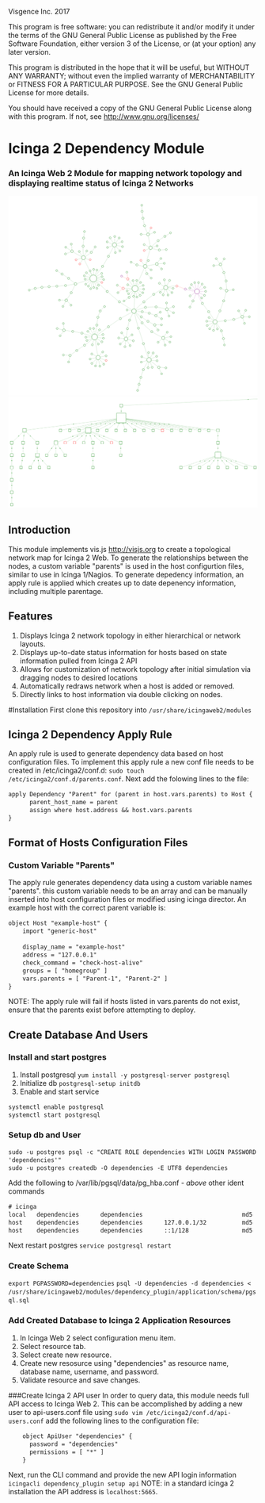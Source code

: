 Visgence Inc. 2017

This program is free software: you can redistribute it and/or modify
it under the terms of the GNU General Public License as published by
the Free Software Foundation, either version 3 of the License, or
(at your option) any later version.

This program is distributed in the hope that it will be useful,
but WITHOUT ANY WARRANTY; without even the implied warranty of
MERCHANTABILITY or FITNESS FOR A PARTICULAR PURPOSE.  See the
GNU General Public License for more details.

You should have received a copy of the GNU General Public License
along with this program.  If not, see <http://www.gnu.org/licenses/>
# Icinga 2 Dependency Module
### An Icinga Web 2 Module for mapping network topology and displaying realtime status of Icinga 2 Networks
![alt tag](application/img/NetworkExample.png)
![alt tag](application/img/HierarchicalExample.png)

## Introduction
This module implements vis.js <http://visjs.org> to create a topological network map for Icinga 2 Web. To generate the relationships between the nodes, a custom variable "parents" is used in the host configurtion files, similar to use in Icinga 1/Nagios. To generate depedency information, an apply rule is applied which creates up to date depenency information, including multiple parentage.

## Features
1.  Displays Icinga 2 network topology in either hierarchical or network layouts.
2.  Displays up-to-date status information for hosts based on state information pulled from Icinga 2 API
3.  Allows for customization of network topology after initial simulation via dragging nodes to desired locations
4.  Automatically redraws network when a host is added or removed.
5.  Directly links to host information via double clicking on nodes.

#Installation
First clone this repository into `/usr/share/icingaweb2/modules`

## Icinga 2 Dependency Apply Rule
An apply rule is used to generate dependency data based on host configuration files. To implement this apply rule a new conf file needs to be created in /etc/icinga2/conf.d: `sudo touch /etc/icinga2/conf.d/parents.conf`. Next add the folowing lines to the file:
```
apply Dependency "Parent" for (parent in host.vars.parents) to Host {
      parent_host_name = parent
      assign where host.address && host.vars.parents
} 
```

## Format of Hosts Configuration Files
### Custom Variable "Parents"
The apply rule generates dependency data using a custom variable names "parents". this custom variable needs to be an array and can be manually inserted into host configuration files or modified using icinga director. An example host with the correct parent variable is: 
```
object Host "example-host" {
    import "generic-host"

    display_name = "example-host"
    address = "127.0.0.1"
    check_command = "check-host-alive"
    groups = [ "homegroup" ]
    vars.parents = [ "Parent-1", "Parent-2" ]
}
```
NOTE: The apply rule will fail if hosts listed in vars.parents do not exist, ensure that the parents exist before attempting to deploy.




## Create Database And Users
### Install and start postgres
1.  Install postgresql `yum install -y postgresql-server postgresql`
2.  Initialize db `postgresql-setup initdb`
3.  Enable and start service 
```
systemctl enable postgresql
systemctl start postgresql
```
### Setup db and User
```
sudo -u postgres psql -c "CREATE ROLE dependencies WITH LOGIN PASSWORD 'dependencies'"
sudo -u postgres createdb -O dependencies -E UTF8 dependencies
```

Add the following to /var/lib/pgsql/data/pg_hba.conf - *above* other ident commands

```
# icinga
local   dependencies      dependencies                            md5
host    dependencies      dependencies      127.0.0.1/32          md5
host    dependencies      dependencies      ::1/128               md5
```

Next restart postgres `service postgresql restart`


### Create Schema
`export PGPASSWORD=dependencies`
`psql -U dependencies -d dependencies < /usr/share/icingaweb2/modules/dependency_plugin/application/schema/pgsql.sql`


### Add Created Database to Icinga 2 Application Resources
1.  In Icinga Web 2 select configuration menu item.
2.  Select resource tab.
3.  Select create new resource.
4.  Create new resosurce using "dependencies" as resource name, database name, username, and password.
5.  Validate resource and save changes.

###Create Icinga 2 API user
In order to query data, this module needs full API access to Icinga Web 2. This can be accomplished by adding a new user to api-users.conf file
using  `sudo vim /etc/icinga2/conf.d/api-users.conf` add the following lines to the configuration file:
```
    object ApiUser "dependencies" {
      password = "dependencies"
      permissions = [ "*" ]
    }
```
Next, run the CLI command and provide the new API login information `icingacli dependency_plugin setup api`  NOTE: in a standard icinga 2 installation the API address is `localhost:5665`.














